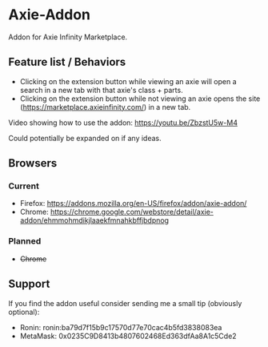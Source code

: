 # Axie-Addon

Addon for Axie Infinity Marketplace.

## Feature list / Behaviors

- Clicking on the extension button while viewing an axie will open a search in a new tab with that axie's class + parts.
- Clicking on the extension button while not viewing an axie opens the site (https://marketplace.axieinfinity.com/) in a new tab.

Video showing how to use the addon: https://youtu.be/ZbzstU5w-M4

Could potentially be expanded on if any ideas.

## Browsers

### Current

- Firefox: https://addons.mozilla.org/en-US/firefox/addon/axie-addon/
- Chrome: https://chrome.google.com/webstore/detail/axie-addon/ehmmohmdikjlaaekfmnahkbffjbdpnog

### Planned

- ~~Chrome~~

## Support
If you find the addon useful consider sending me a small tip (obviously optional):
- Ronin: ronin:ba79d7f15b9c17570d77e70cac4b5fd3838083ea
- MetaMask: 0x0235C9D8413b4807602468Ed363dfAa8A1c5Cde2
